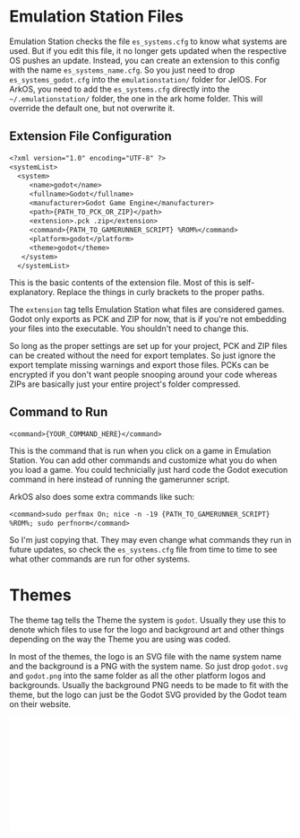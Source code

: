 # Emulation Station Files
Emulation Station checks the file `es_systems.cfg` to know what systems are used. But if you edit this file, it no longer gets updated when the respective OS pushes an update.
Instead, you can create an extension to this config with the name `es_systems_name.cfg`. So you just need to drop `es_systems_godot.cfg` into the `emulationstation/` folder for JelOS. For ArkOS, you need to add the `es_systems.cfg` directly into the `~/.emulationstation/` folder, the one in the ark home folder. This will override the default one, but not overwrite it.

## Extension File Configuration
```
<?xml version="1.0" encoding="UTF-8" ?>
<systemList>
  <system>
     <name>godot</name>
     <fullname>Godot</fullname>
     <manufacturer>Godot Game Engine</manufacturer>
     <path>{PATH_TO_PCK_OR_ZIP}</path>
     <extension>.pck .zip</extension>
     <command>{PATH_TO_GAMERUNNER_SCRIPT} %ROM%</command>
     <platform>godot</platform>
     <theme>godot</theme>
   </system>
  </systemList>
```
This is the basic contents of the extension file. Most of this is self-explanatory. Replace the things in curly brackets to the proper paths.

The `extension` tag tells Emulation Station what files are considered games. Godot only exports as PCK and ZIP for now, that is if you're not embedding your files into the executable. You shouldn't need to change this.

So long as the proper settings are set up for your project, PCK and ZIP files can be created without the need for export templates. So just ignore the export template missing warnings and export those files. PCKs can be encrypted if you don't want people snooping around your code whereas ZIPs are basically just your entire project's folder compressed.

## Command to Run
```
<command>{YOUR_COMMAND_HERE}</command>
```
This is the command that is run when you click on a game in Emulation Station. You can add other commands and customize what you do when you load a game. You could technicially just hard code the Godot execution command in here instead of running the gamerunner script.

ArkOS also does some extra commands like such:
```
<command>sudo perfmax On; nice -n -19 {PATH_TO_GAMERUNNER_SCRIPT} %ROM%; sudo perfnorm</command>
```
So I'm just copying that. They may even change what commands they run in future updates, so check the `es_systems.cfg` file from time to time to see what other commands are run for other systems.

# Themes
The theme tag tells the Theme the system is `godot`. Usually they use this to denote which files to use for the logo and background art and other things depending on the way the Theme you are using was coded.

In most of the themes, the logo is an SVG file with the name system name and the background is a PNG with the system name. So just drop `godot.svg` and `godot.png` into the same folder as all the other platform logos and backgrounds. Usually the background PNG needs to be made to fit with the theme, but the logo can just be the Godot SVG provided by the Godot team on their website.

![Godot Logo SVG](/emulationstation/UnofficialOS/themes/art-book-next/_inc/images/systems/godot.svg)
